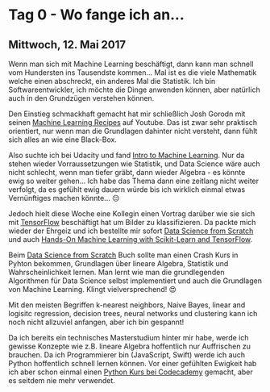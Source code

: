 # Tag 0 - Wo fange ich an...

## Mittwoch, 12. Mai 2017
Wenn man sich mit Machine Learning beschäftigt, dann kann man schnell vom Hundersten ins Tausendste kommen... Mal ist es die viele Mathematik welche einen abschreckt, ein anderes Mal die Statistik. Ich bin Softwareentwickler, ich möchte die Dinge anwenden können, aber natürlich auch in den Grundzügen verstehen können.

Den Einstieg schmackhaft gemacht hat mir schließlich Josh Gorodn mit seinen [Machine Learning Recipes](https://www.youtube.com/playlist?list=PLOU2XLYxmsIIuiBfYad6rFYQU_jL2ryal) auf Youtube. Das ist zwar sehr praktisch orientiert, nur wenn man die Grundlagen dahinter nicht versteht, dann fühlt sich alles an wie eine Black-Box.

Also suchte ich bei Udacity und fand [Intro to Machine Learning](https://www.udacity.com/course/intro-to-machine-learning--ud120). Nur da stehen wieder Vorraussetzungen wie Statistik, und Data Science wäre auch nicht schlecht, wenn man tiefer gräbt, dann wieder Algebra - es könnte ewig so weiter gehen... Ich habe das Thema dann eine zeitlang nicht weiter verfolgt, da es gefühlt ewig dauern würde bis ich wirklich einmal etwas Vernünftiges machen könnte... 😔

Jedoch hielt diese Woche eine Kollegin einen Vortrag darüber wie sie sich mit [TensorFlow](https://www.tensorflow.org/) beschäftigt hat um Bilder zu klassifizieren. Da packte mich wieder der Ehrgeiz und ich bestellte mir sofort [Data Science from Scratch](http://amzn.to/2qFunSd) und auch [Hands-On Machine Learning with Scikit-Learn and TensorFlow](http://amzn.to/2qFvrFG).

Beim [Data Science from Scratch](http://amzn.to/2qFunSd) Buch sollte man einen Crash Kurs in Pyhton bekommen, Grundlagen über lineare Algebra, Statistik und Wahrscheinlichkeit lernen. Man lernt wie man die grundlegenden Algorithmen für Data Science selbst implementiert und auch die Grundlagen von Machine Learning. Klingt vielversprechend! 😍

Mit den meisten Begriffen k-nearest neighbors, Naive Bayes, linear and logisitc regression, decision trees, neural networks und clustering kann ich noch nicht allzuviel anfangen, aber ich bin gespannt!

Da ich bereits ein technisches Masterstudium hinter mir habe, werde ich gewisse Konzepte wie z.B. lineare Algebra hoffentlich nur Auffrischen zu brauchen. Da ich Programmierer bin (JavaScript, Swift) werde ich auch Python hoffentlich schnell lernen können. Vor einer gefühlten Ewigkeit hab ich aber schon einmal einen [Python Kurs bei Codecademy](https://www.codecademy.com/learn/python) gemacht, aber es seitdem nie mehr verwendet.
